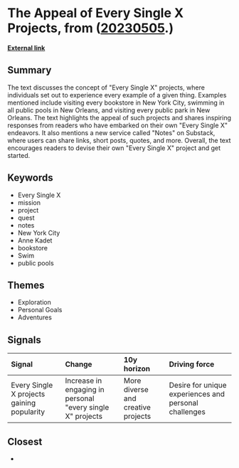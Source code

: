 # __The Appeal of Every Single X Projects__, from ([20230505](https://kghosh.substack.com/p/20230505).)

__[External link](https://robwalker.substack.com/p/every-single-x?utm_source=substack&utm_medium=email)__



## Summary

The text discusses the concept of "Every Single X" projects, where individuals set out to experience every example of a given thing. Examples mentioned include visiting every bookstore in New York City, swimming in all public pools in New Orleans, and visiting every public park in New Orleans. The text highlights the appeal of such projects and shares inspiring responses from readers who have embarked on their own "Every Single X" endeavors. It also mentions a new service called "Notes" on Substack, where users can share links, short posts, quotes, and more. Overall, the text encourages readers to devise their own "Every Single X" project and get started.

## Keywords

* Every Single X
* mission
* project
* quest
* notes
* New York City
* Anne Kadet
* bookstore
* Swim
* public pools

## Themes

* Exploration
* Personal Goals
* Adventures

## Signals

| Signal                                     | Change                                                     | 10y horizon                        | Driving force                                         |
|:-------------------------------------------|:-----------------------------------------------------------|:-----------------------------------|:------------------------------------------------------|
| Every Single X projects gaining popularity | Increase in engaging in personal "every single X" projects | More diverse and creative projects | Desire for unique experiences and personal challenges |

## Closest

* 